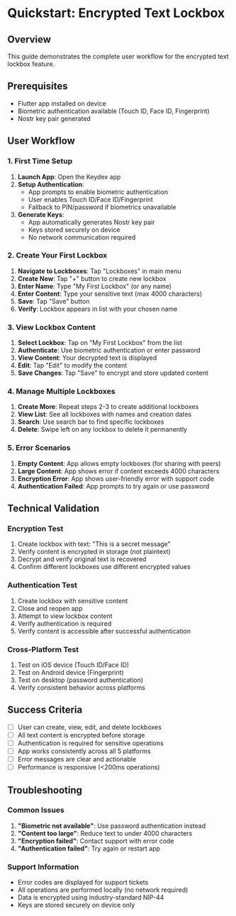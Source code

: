 # Quickstart: Encrypted Text Lockbox

## Overview
This guide demonstrates the complete user workflow for the encrypted text lockbox feature.

## Prerequisites
- Flutter app installed on device
- Biometric authentication available (Touch ID, Face ID, Fingerprint)
- Nostr key pair generated

## User Workflow

### 1. First Time Setup
1. **Launch App**: Open the Keydex app
2. **Setup Authentication**: 
   - App prompts to enable biometric authentication
   - User enables Touch ID/Face ID/Fingerprint
   - Fallback to PIN/password if biometrics unavailable
3. **Generate Keys**: 
   - App automatically generates Nostr key pair
   - Keys stored securely on device
   - No network communication required

### 2. Create Your First Lockbox
1. **Navigate to Lockboxes**: Tap "Lockboxes" in main menu
2. **Create New**: Tap "+" button to create new lockbox
3. **Enter Name**: Type "My First Lockbox" (or any name)
4. **Enter Content**: Type your sensitive text (max 4000 characters)
5. **Save**: Tap "Save" button
6. **Verify**: Lockbox appears in list with your chosen name

### 3. View Lockbox Content
1. **Select Lockbox**: Tap on "My First Lockbox" from the list
2. **Authenticate**: Use biometric authentication or enter password
3. **View Content**: Your decrypted text is displayed
4. **Edit**: Tap "Edit" to modify the content
5. **Save Changes**: Tap "Save" to encrypt and store updated content

### 4. Manage Multiple Lockboxes
1. **Create More**: Repeat steps 2-3 to create additional lockboxes
2. **View List**: See all lockboxes with names and creation dates
3. **Search**: Use search bar to find specific lockboxes
4. **Delete**: Swipe left on any lockbox to delete it permanently

### 5. Error Scenarios
1. **Empty Content**: App allows empty lockboxes (for sharing with peers)
2. **Large Content**: App shows error if content exceeds 4000 characters
3. **Encryption Error**: App shows user-friendly error with support code
4. **Authentication Failed**: App prompts to try again or use password

## Technical Validation

### Encryption Test
1. Create lockbox with text: "This is a secret message"
2. Verify content is encrypted in storage (not plaintext)
3. Decrypt and verify original text is recovered
4. Confirm different lockboxes use different encrypted values

### Authentication Test
1. Create lockbox with sensitive content
2. Close and reopen app
3. Attempt to view lockbox content
4. Verify authentication is required
5. Verify content is accessible after successful authentication

### Cross-Platform Test
1. Test on iOS device (Touch ID/Face ID)
2. Test on Android device (Fingerprint)
3. Test on desktop (password authentication)
4. Verify consistent behavior across platforms

## Success Criteria
- [ ] User can create, view, edit, and delete lockboxes
- [ ] All text content is encrypted before storage
- [ ] Authentication is required for sensitive operations
- [ ] App works consistently across all 5 platforms
- [ ] Error messages are clear and actionable
- [ ] Performance is responsive (<200ms operations)

## Troubleshooting

### Common Issues
1. **"Biometric not available"**: Use password authentication instead
2. **"Content too large"**: Reduce text to under 4000 characters
3. **"Encryption failed"**: Contact support with error code
4. **"Authentication failed"**: Try again or restart app

### Support Information
- Error codes are displayed for support tickets
- All operations are performed locally (no network required)
- Data is encrypted using industry-standard NIP-44
- Keys are stored securely on device only
